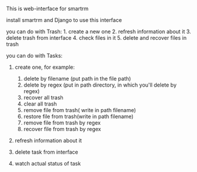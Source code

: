 This is web-interface for smartrm

install smartrm and Django to use this interface

you can do with Trash:
	1. create a new one
	2. refresh information about it
	3. delete trash from interface
	4. check files in it
	5. delete and recover files in trash

you can do with Tasks:
1. create one, for example:

	1) delete by filename (put path in the file path)
	2) delete by regex (put in path directory, in which you'll delete by regex)
	3) recover all trash
	4) clear all trash
	5) remove file from trash( write in path filename)
	6) restore file from trash(write in path filename)
	7) remove file from trash by regex
	8) recover file from trash by regex

2. refresh information about it
3. delete task from interface
4. watch actual status of task
